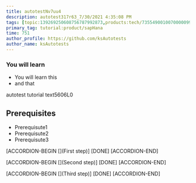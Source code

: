 ```yaml
---
title: autotestNv7uu4
description: autotest317r63_7/30/2021 4:35:08 PM
tags: [topic:139269250608756787992873,products:tech/73554900100700000996,tutorial:experience/advanced]
primary_tag: tutorial:product/sapHana
time: 751
author_profile: https://github.com/ksAutotests
author_name: ksAutotests
---
```

### You will learn
- You will learn this
- and that

autotest tutorial text5606L0

## Prerequisites
- Prerequisute1
- Prerequisute2
- Prerequisute3

[ACCORDION-BEGIN [](First step)]
[DONE]
[ACCORDION-END]

[ACCORDION-BEGIN [](Second step)]
[DONE]
[ACCORDION-END]

[ACCORDION-BEGIN [](Third step)]
[DONE]
[ACCORDION-END]

